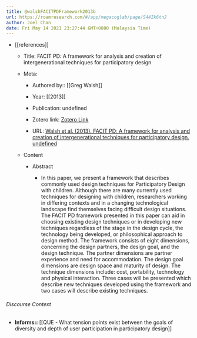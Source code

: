 ```yaml
---
title: @walshFACITPDFramework2013b
url: https://roamresearch.com/#/app/megacoglab/page/S44Ik6tnJ
author: Joel Chan
date: Fri May 14 2021 23:27:44 GMT+0800 (Malaysia Time)
---
```


- [[references]]

    - Title: FACIT PD: A framework for analysis and creation of intergenerational techniques for participatory design

    - Meta:

        - Authored by:: [[Greg Walsh]]

        - Year: [[2013]]

        - Publication: undefined

        - Zotero link: [Zotero Link](zotero://select/items/7_MDM5GIUW)

        - URL: [Walsh et al. (2013). FACIT PD: A framework for analysis and creation of intergenerational techniques for participatory design. undefined](https://doi.org/10.1145/2470654.2481400)

    - Content

        - Abstract

            - In this paper, we present a framework that describes commonly used design techniques for Participatory Design with children. Although there are many currently used techniques for designing with children, researchers working in differing contexts and in a changing technological landscape find themselves facing difficult design situations. The FACIT PD framework presented in this paper can aid in choosing existing design techniques or in developing new techniques regardless of the stage in the design cycle, the technology being developed, or philosophical approach to design method. The framework consists of eight dimensions, concerning the design partners, the design goal, and the design technique. The partner dimensions are partner experience and need for accommodation. The design goal dimensions are design space and maturity of design. The technique dimensions include: cost, portability, technology and physical interaction. Three cases will be presented which describe new techniques developed using the framework and two cases will describe existing techniques.

###### Discourse Context

- **Informs::** [[QUE - What tension points exist between the goals of diversity and depth of user participation in participatory design]]
